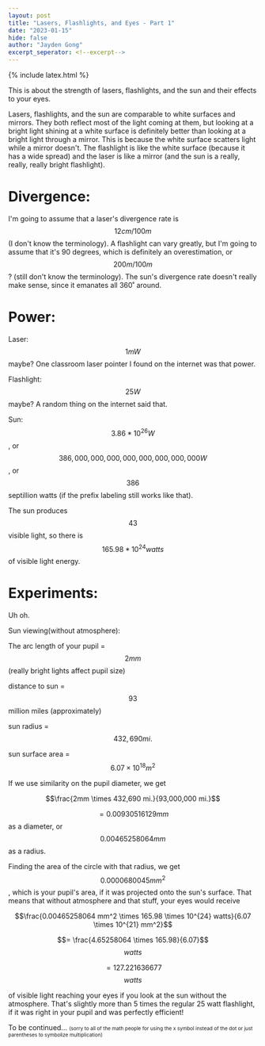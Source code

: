 ```yaml
---
layout: post
title: "Lasers, Flashlights, and Eyes - Part 1"
date: "2023-01-15"
hide: false
author: "Jayden Gong"
excerpt_seperator: <!--excerpt-->
---
```


{% include latex.html %}

This is about the strength of lasers, flashlights, and the sun and their effects to your eyes.

Lasers, flashlights, and the sun are comparable to white surfaces and mirrors.
They both reflect most of the light coming at them, but looking at a bright light
shining at a white surface is definitely better than looking at a bright light through a mirror.
This is because the white surface scatters light while a mirror doesn't.
The flashlight is like the white surface (because it has a wide spread)
and the laser is like a mirror
(and the sun is a really, really, really bright flashlight).

<!--excerpt-->

# Divergence:

I'm going to assume that a laser's divergence rate is $$12cm/100m$$ (I don't know the terminology).
A flashlight can vary greatly, but I'm going to assume that it's 90 degrees,
which is definitely an overestimation, or $$200m/100m$$? (still don't know the terminology).
The sun's divergence rate doesn't really make sense, since it emanates all 360˚ around.

# Power:

Laser: $$1mW$$ maybe? One classroom laser pointer I found on the internet was that power.

Flashlight: $$25 W$$ maybe? A random thing on the internet said that.

Sun: $$3.86 * 10^26 W$$, or $$386,000,000,000,000,000,000,000,000 W$$, or $$386$$ septillion watts (if the prefix labeling still works like that).

The sun produces $$43%$$ visible light, so there is  $$165.98 * 10^{24} watts$$ of visible light energy.

# Experiments:

Uh oh.

Sun viewing(without atmosphere):

The arc length of your pupil = $$2mm$$ (really bright lights affect pupil size)

distance to sun = $$93$$ million miles (approximately)

sun radius = $$432,690 mi.$$

sun surface area = $$6.07 \times 10^18 m^2$$

If we use similarity on the pupil diameter, we get 

$$\frac{2mm \times 432,690 mi.}{93,000,000 mi.}$$ $$$$

$$= 0.00930516129 mm$$ as a diameter, or $$0.00465258064 mm$$ as a radius.

Finding the area of the circle with that radius, we get $$0.0000680045 mm^2$$, which is your pupil's area,
if it was projected onto the sun's surface. That means that without atmosphere and that stuff, your eyes would receive 

$$\frac{0.00465258064 mm^2 \times 165.98 \times 10^{24}  watts}{6.07 \times 10^{21} mm^2}$$ $$$$

$$= \frac{4.65258064 \times 165.98}{6.07}$$ $$watts$$

$$= 127.221636677$$ $$watts$$

of visible light reaching your eyes if you look at the sun without the atmosphere.
That's slightly more than 5 times the regular 25 watt flashlight, if it was right in your pupil and
was perfectly efficient!

To be continued...
<font size = 1>(sorry to all of the math people for using the x symbol instead of the dot or just parentheses to symbolize multiplication)</font>